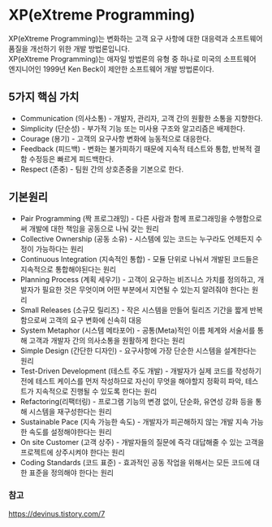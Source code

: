 # XP(eXtreme Programming)
XP(eXtreme Programming)는 변화하는 고객 요구 사항에 대한 대응력과 소프트웨어 품질을 개선하기 위한 개발 방법론입니다.   
XP(eXtreme Programming)는 애자일 방법론의 유형 중 하나로 미국의 소프트웨어 엔지니어인 1999년 Ken Beck이 제안한 소프트웨어 개발 방법론이다.

## 5가지 핵심 가치
* Communication (의사소통) - 개발자, 관리자, 고객 간의 원활한 소통을 지향한다. 
* Simplicity (단순성) - 부가적 기능 또는 미사용 구조와 알고리즘은 배제한다.
* Courage (용기) - 고객의 요구사항 변화에 능동적으로 대응한다.
* Feedback (피드백) - 변화는 불가피하기 때문에 지속적 테스트와 통합, 반복적 결함 수정등은 빠르게 피드백한다.
* Respect (존중) - 팀원 간의 상호존중을 기본으로 한다.

## 기본원리
* Pair Programming (짝 프로그래밍) - 다른 사람과 함께 프로그래밍을 수행함으로써 개발에 대한 책임을 공동으로 나눠 갖는 원리
* Collective Ownership (공동 소유) - 시스템에 있는 코드는 누구라도 언제든지 수정이 가능하다는 원리
* Continuous Integration (지속적인 통합) - 모듈 단위로 나눠서 개발된 코드들은 지속적으로 통합해야된다는 원리
* Planning Process (계획 세우기) - 고객이 요구하는 비즈니스 가치를 정의하고, 개발자가 필요한 것은 무엇이며 어떤 부분에서 지연될 수 있는지 알려줘야 한다는 원리
* Small Releases (소규모 릴리즈) - 작은 시스템을 만들어 릴리즈 기간을 짧게 반복함으로써 고객의 요구 변화에 신속히 대응
* System Metaphor (시스템 메타포어) - 공통(Meta)적인 이름 체계와 서술서를 통해 고객과 개발자 간의 의사소통을 원활하게 한다는 원리
* Simple Design (간단한 디자인) - 요구사항에 가장 단순한 시스템을 설계한다는 원리
* Test-Driven Development (테스트 주도 개발) - 개발자가 실제 코드를 작성하기 전에 테스트 케이스를 먼저 작성하므로 자신이 무엇을 해야할지 정확히 파악, 테스트가 지속적으로 진행될 수 있도록 한다는 원리
* Refactoring(리팩터링) - 프로그램 기능의 변경 없이, 단순화, 유연성 강화 등을 통해 시스템을 재구성한다는 원리
* Sustainable Pace (지속 가능한 속도) - 개발자가 피곤해하지 않는 개발 지속 가능한 속도를 설정해야한다는 원리
* On site Customer (고객 상주) - 개발자들의 질문에 즉각 대답해줄 수 있는 고객을 프로젝트에 상주시켜야 한다는 원리
* Coding Standards (코드 표준) - 효과적인 공동 작업을 위해서는 모든 코드에 대한 표준을 정의해야 한다는 원리 

### 참고
https://devinus.tistory.com/7   

